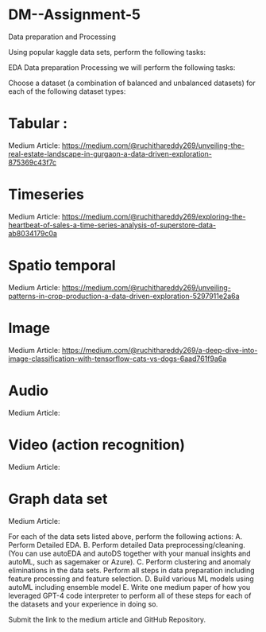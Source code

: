 # DM--Assignment-5

Data preparation and Processing

Using popular kaggle data sets, perform the following tasks:

EDA
Data preparation
Processing
we will perform the following tasks:

Choose a dataset (a combination of balanced and unbalanced datasets) for each of the following dataset types:

# Tabular : 

Medium Article:  https://medium.com/@ruchithareddy269/unveiling-the-real-estate-landscape-in-gurgaon-a-data-driven-exploration-875369c43f7c  

# Timeseries     
 Medium Article:  https://medium.com/@ruchithareddy269/exploring-the-heartbeat-of-sales-a-time-series-analysis-of-superstore-data-ab8034179c0a

# Spatio temporal    
 Medium Article: https://medium.com/@ruchithareddy269/unveiling-patterns-in-crop-production-a-data-driven-exploration-5297911e2a6a

# Image 
 Medium Article: https://medium.com/@ruchithareddy269/a-deep-dive-into-image-classification-with-tensorflow-cats-vs-dogs-6aad761f9a6a

# Audio      
 Medium Article:  

# Video (action recognition)  
 Medium Article:  

# Graph data set   
 Medium Article:  



For each of the data sets listed above, perform the following actions: A. Perform Detailed EDA. B. Perform detailed Data preprocessing/cleaning. (You can use autoEDA and autoDS together with your manual insights and autoML, such as sagemaker or Azure). C. Perform clustering and anomaly eliminations in the data sets. Perform all steps in data preparation including feature processing and feature selection. D. Build various ML models using autoML including ensemble model E. Write one medium paper of how you leveraged GPT-4 code interpreter to perform all of these steps for each of the datasets and your experience in doing so.

Submit the link to the medium article and GitHub Repository.


